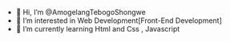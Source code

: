 - 👋 Hi, I’m @AmogelangTebogoShongwe
- 👀 I’m interested in Web Development[Front-End Development]
- 🌱 I’m currently learning Html and Css , Javascript
  

<!---
AmogelangTebogoMompati1337/AmogelangTebogoMompati1337 is a ✨ special ✨ repository because its `README.md` (this file) appears on your GitHub profile.
You can click the Preview link to take a look at your changes.
--->
